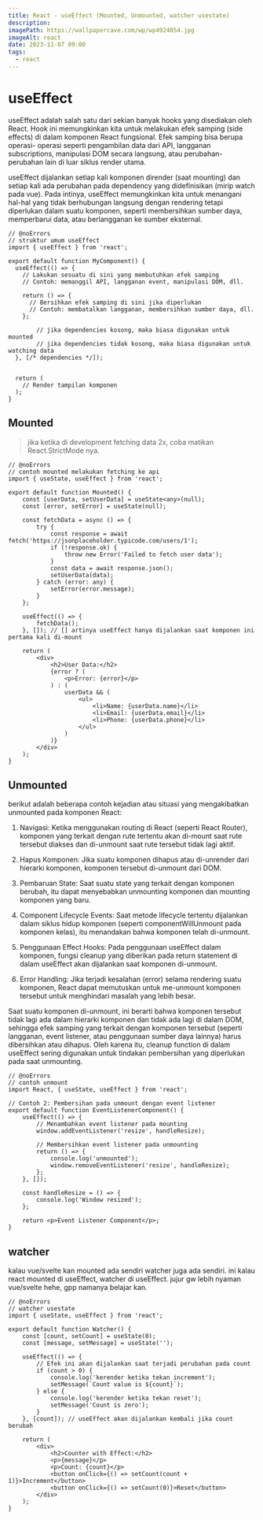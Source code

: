 ```yaml
---
title: React - useEffect (Mounted, Unmounted, watcher usestate)
description:
imagePath: https://wallpapercave.com/wp/wp4924054.jpg
imageAlt: react
date: 2023-11-07 09:00
tags:
  - react
---
```


# useEffect

useEffect adalah salah satu dari sekian banyak hooks yang disediakan oleh React. Hook ini memungkinkan kita untuk melakukan efek samping (side effects) di dalam komponen React fungsional. Efek samping bisa berupa operasi- operasi seperti pengambilan data dari API, langganan subscriptions, manipulasi DOM secara langsung, atau perubahan-perubahan lain di luar siklus render utama. <br/>

useEffect dijalankan setiap kali komponen dirender (saat mounting) dan setiap kali ada perubahan pada dependency yang didefinisikan (mirip watch pada vue). Pada intinya, useEffect memungkinkan kita untuk menangani hal-hal yang tidak berhubungan langsung dengan rendering tetapi diperlukan dalam suatu komponen, seperti membersihkan sumber daya, memperbarui data, atau berlangganan ke sumber eksternal.<br/>

```tsx
// @noErrors
// struktur umum useEffect
import { useEffect } from 'react';

export default function MyComponent() {
  useEffect(() => {
    // Lakukan sesuatu di sini yang membutuhkan efek samping
    // Contoh: memanggil API, langganan event, manipulasi DOM, dll.

    return () => {
      // Bersihkan efek samping di sini jika diperlukan
      // Contoh: membatalkan langganan, membersihkan sumber daya, dll.
    };

		// jika dependencies kosong, maka biasa digunakan untuk mounted
		// jika dependencies tidak kosong, maka biasa digunakan untuk watching data
  }, [/* dependencies */]);


  return (
    // Render tampilan komponen
  );
}
```

## Mounted

<blockquote>
jika ketika di development fetching data 2x, coba matikan React.StrictMode nya.
</blockquote>

```tsx
// @noErrors
// contoh mounted melakukan fetching ke api
import { useState, useEffect } from 'react';

export default function Mounted() {
	const [userData, setUserData] = useState<any>(null);
	const [error, setError] = useState(null);

	const fetchData = async () => {
		try {
			const response = await fetch('https://jsonplaceholder.typicode.com/users/1');
			if (!response.ok) {
				throw new Error('Failed to fetch user data');
			}
			const data = await response.json();
			setUserData(data);
		} catch (error: any) {
			setError(error.message);
		}
	};

	useEffect(() => {
		fetchData();
	}, []); // [] artinya useEffect hanya dijalankan saat komponen ini pertama kali di-mount

	return (
		<div>
			<h2>User Data:</h2>
			{error ? (
				<p>Error: {error}</p>
			) : (
				userData && (
					<ul>
						<li>Name: {userData.name}</li>
						<li>Email: {userData.email}</li>
						<li>Phone: {userData.phone}</li>
					</ul>
				)
			)}
		</div>
	);
}
```

## Unmounted

berikut adalah beberapa contoh kejadian atau situasi yang mengakibatkan unmounted pada komponen React:

1. Navigasi: Ketika menggunakan routing di React (seperti React Router), komponen yang terkait dengan rute tertentu akan di-mount saat rute tersebut diakses dan di-unmount saat rute tersebut tidak lagi aktif.

2. Hapus Komponen: Jika suatu komponen dihapus atau di-unrender dari hierarki komponen, komponen tersebut di-unmount dari DOM.

3. Pembaruan State: Saat suatu state yang terkait dengan komponen berubah, itu dapat menyebabkan unmounting komponen dan mounting komponen yang baru.

4. Component Lifecycle Events: Saat metode lifecycle tertentu dijalankan dalam siklus hidup komponen (seperti componentWillUnmount pada komponen kelas), itu menandakan bahwa komponen telah di-unmount.

5. Penggunaan Effect Hooks: Pada penggunaan useEffect dalam komponen, fungsi cleanup yang diberikan pada return statement di dalam useEffect akan dijalankan saat komponen di-unmount.

6. Error Handling: Jika terjadi kesalahan (error) selama rendering suatu komponen, React dapat memutuskan untuk me-unmount komponen tersebut untuk menghindari masalah yang lebih besar.

Saat suatu komponen di-unmount, ini berarti bahwa komponen tersebut tidak lagi ada dalam hierarki komponen dan tidak ada lagi di dalam DOM, sehingga efek samping yang terkait dengan komponen tersebut (seperti langganan, event listener, atau penggunaan sumber daya lainnya) harus dibersihkan atau dihapus. Oleh karena itu, cleanup function di dalam useEffect sering digunakan untuk tindakan pembersihan yang diperlukan pada saat unmounting.

```tsx
// @noErrors
// contoh unmount
import React, { useState, useEffect } from 'react';

// Contoh 2: Pembersihan pada unmount dengan event listener
export default function EventListenerComponent() {
	useEffect(() => {
		// Menambahkan event listener pada mounting
		window.addEventListener('resize', handleResize);

		// Membersihkan event listener pada unmounting
		return () => {
			console.log('unmounted');
			window.removeEventListener('resize', handleResize);
		};
	}, []);

	const handleResize = () => {
		console.log('Window resized');
	};

	return <p>Event Listener Component</p>;
}
```

## watcher

kalau vue/svelte kan mounted ada sendiri watcher juga ada sendiri. ini kalau react mounted di useEffect, watcher di useEffect. jujur gw lebih nyaman vue/svelte hehe, gpp namanya belajar kan.

```tsx
// @noErrors
// watcher usestate
import { useState, useEffect } from 'react';

export default function Watcher() {
	const [count, setCount] = useState(0);
	const [message, setMessage] = useState('');

	useEffect(() => {
		// Efek ini akan dijalankan saat terjadi perubahan pada count
		if (count > 0) {
			console.log('kerender ketika tekan increment');
			setMessage(`Count value is ${count}`);
		} else {
			console.log('kerender ketika tekan reset');
			setMessage('Count is zero');
		}
	}, [count]); // useEffect akan dijalankan kembali jika count berubah

	return (
		<div>
			<h2>Counter with Effect:</h2>
			<p>{message}</p>
			<p>Count: {count}</p>
			<button onClick={() => setCount(count + 1)}>Increment</button>
			<button onClick={() => setCount(0)}>Reset</button>
		</div>
	);
}
```
